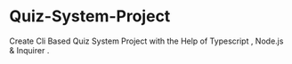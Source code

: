 # Quiz-System-Project
Create Cli Based Quiz System Project with the Help of Typescript , Node.js &amp; Inquirer .

